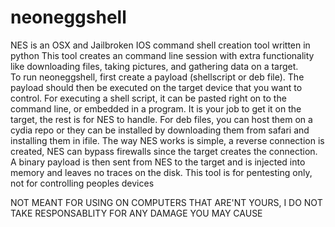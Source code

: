 # neoneggshell

NES is an OSX and Jailbroken IOS command shell creation tool written in python
This tool creates an command line session with extra functionality like
downloading files, taking pictures, and gathering  data  on  a  target.  
To run neoneggshell, first create a payload (shellscript or deb  file).
The payload should then be executed on the target device that you  want
to control. For executing a shell script, it can be pasted right on  to
the command line, or embedded in a program. It is your job to get it on
the target, the rest is for NES to handle. For deb files, you can  host
them on a cydia repo or they can be installed by downloading them  from 
safari and installing  them  in  ifile. The way NES works is simple,  a
reverse connection is  created, NES  can  bypass  firewalls  since  the 
target creates the connection. A binary payload is then  sent  from  NES 
to the target and is injected into memory and leaves no  traces  on  the 
disk. This tool is for pentesting only, not for controlling peoples devices

NOT MEANT FOR USING ON COMPUTERS THAT ARE'NT YOURS, I DO NOT TAKE RESPONSABLITY FOR ANY DAMAGE YOU MAY CAUSE
